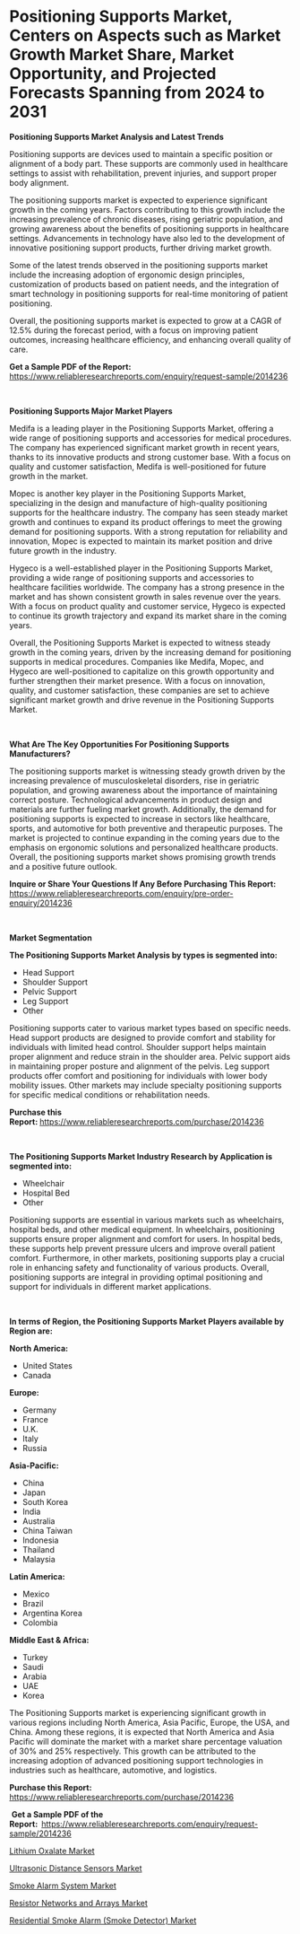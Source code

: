 <p><h1>Positioning Supports Market, Centers on Aspects such as Market Growth Market Share, Market Opportunity, and Projected Forecasts Spanning from 2024 to 2031</h1></p><p><strong>Positioning Supports Market Analysis and Latest Trends</strong></p>
<p><p>Positioning supports are devices used to maintain a specific position or alignment of a body part. These supports are commonly used in healthcare settings to assist with rehabilitation, prevent injuries, and support proper body alignment.</p><p>The positioning supports market is expected to experience significant growth in the coming years. Factors contributing to this growth include the increasing prevalence of chronic diseases, rising geriatric population, and growing awareness about the benefits of positioning supports in healthcare settings. Advancements in technology have also led to the development of innovative positioning support products, further driving market growth.</p><p>Some of the latest trends observed in the positioning supports market include the increasing adoption of ergonomic design principles, customization of products based on patient needs, and the integration of smart technology in positioning supports for real-time monitoring of patient positioning.</p><p>Overall, the positioning supports market is expected to grow at a CAGR of 12.5% during the forecast period, with a focus on improving patient outcomes, increasing healthcare efficiency, and enhancing overall quality of care.</p></p>
<p><strong>Get a Sample PDF of the Report:&nbsp;</strong> <a href="https://www.reliableresearchreports.com/enquiry/request-sample/2014236">https://www.reliableresearchreports.com/enquiry/request-sample/2014236</a></p>
<p>&nbsp;</p>
<p><strong>Positioning Supports Major Market Players</strong></p>
<p><p>Medifa is a leading player in the Positioning Supports Market, offering a wide range of positioning supports and accessories for medical procedures. The company has experienced significant market growth in recent years, thanks to its innovative products and strong customer base. With a focus on quality and customer satisfaction, Medifa is well-positioned for future growth in the market.</p><p>Mopec is another key player in the Positioning Supports Market, specializing in the design and manufacture of high-quality positioning supports for the healthcare industry. The company has seen steady market growth and continues to expand its product offerings to meet the growing demand for positioning supports. With a strong reputation for reliability and innovation, Mopec is expected to maintain its market position and drive future growth in the industry.</p><p>Hygeco is a well-established player in the Positioning Supports Market, providing a wide range of positioning supports and accessories to healthcare facilities worldwide. The company has a strong presence in the market and has shown consistent growth in sales revenue over the years. With a focus on product quality and customer service, Hygeco is expected to continue its growth trajectory and expand its market share in the coming years.</p><p>Overall, the Positioning Supports Market is expected to witness steady growth in the coming years, driven by the increasing demand for positioning supports in medical procedures. Companies like Medifa, Mopec, and Hygeco are well-positioned to capitalize on this growth opportunity and further strengthen their market presence. With a focus on innovation, quality, and customer satisfaction, these companies are set to achieve significant market growth and drive revenue in the Positioning Supports Market.</p></p>
<p>&nbsp;</p>
<p><strong>What Are The Key Opportunities For Positioning Supports Manufacturers?</strong></p>
<p><p>The positioning supports market is witnessing steady growth driven by the increasing prevalence of musculoskeletal disorders, rise in geriatric population, and growing awareness about the importance of maintaining correct posture. Technological advancements in product design and materials are further fueling market growth. Additionally, the demand for positioning supports is expected to increase in sectors like healthcare, sports, and automotive for both preventive and therapeutic purposes. The market is projected to continue expanding in the coming years due to the emphasis on ergonomic solutions and personalized healthcare products. Overall, the positioning supports market shows promising growth trends and a positive future outlook.</p></p>
<p><strong>Inquire or Share Your Questions If Any Before Purchasing This Report:</strong> <a href="https://www.reliableresearchreports.com/enquiry/pre-order-enquiry/2014236">https://www.reliableresearchreports.com/enquiry/pre-order-enquiry/2014236</a></p>
<p>&nbsp;</p>
<p><strong>Market Segmentation</strong></p>
<p><strong>The Positioning Supports Market Analysis by types is segmented into:</strong></p>
<p><ul><li>Head Support</li><li>Shoulder Support</li><li>Pelvic Support</li><li>Leg Support</li><li>Other</li></ul></p>
<p><p>Positioning supports cater to various market types based on specific needs. Head support products are designed to provide comfort and stability for individuals with limited head control. Shoulder support helps maintain proper alignment and reduce strain in the shoulder area. Pelvic support aids in maintaining proper posture and alignment of the pelvis. Leg support products offer comfort and positioning for individuals with lower body mobility issues. Other markets may include specialty positioning supports for specific medical conditions or rehabilitation needs.</p></p>
<p><strong>Purchase this Report:&nbsp;</strong><a href="https://www.reliableresearchreports.com/purchase/2014236">https://www.reliableresearchreports.com/purchase/2014236</a></p>
<p>&nbsp;</p>
<p><strong>The Positioning Supports Market Industry Research by Application is segmented into:</strong></p>
<p><ul><li>Wheelchair</li><li>Hospital Bed</li><li>Other</li></ul></p>
<p><p>Positioning supports are essential in various markets such as wheelchairs, hospital beds, and other medical equipment. In wheelchairs, positioning supports ensure proper alignment and comfort for users. In hospital beds, these supports help prevent pressure ulcers and improve overall patient comfort. Furthermore, in other markets, positioning supports play a crucial role in enhancing safety and functionality of various products. Overall, positioning supports are integral in providing optimal positioning and support for individuals in different market applications.</p></p>
<p>&nbsp;</p>
<p><strong>In terms of Region, the Positioning Supports Market Players available by Region are:</strong></p>
<p>
    <p> <strong> North America: </strong>
        <ul>
            <li>United States</li>
            <li>Canada</li>
        </ul>
        </p> 
    <p> <strong> Europe: </strong>
        <ul>
            <li>Germany</li>
            <li>France</li>
            <li>U.K.</li>
            <li>Italy</li>
            <li>Russia</li>
        </ul>
        </p> 
    <p> <strong> Asia-Pacific: </strong>
        <ul>
            <li>China</li>
            <li>Japan</li>
            <li>South Korea</li>
            <li>India</li>
            <li>Australia</li>
            <li>China Taiwan</li>
            <li>Indonesia</li>
            <li>Thailand</li>
            <li>Malaysia</li>
        </ul>
        </p> 
    <p> <strong> Latin America: </strong>
        <ul>
            <li>Mexico</li>
            <li>Brazil</li>
            <li>Argentina Korea</li>
            <li>Colombia</li>
        </ul>
        </p> 
    <p> <strong> Middle East & Africa: </strong>
        <ul>
            <li>Turkey</li>
            <li>Saudi</li>
            <li>Arabia</li>
            <li>UAE</li>
            <li>Korea</li>
        </ul>
    </p>
    </p>
<p><p>The Positioning Supports market is experiencing significant growth in various regions including North America, Asia Pacific, Europe, the USA, and China. Among these regions, it is expected that North America and Asia Pacific will dominate the market with a market share percentage valuation of 30% and 25% respectively. This growth can be attributed to the increasing adoption of advanced positioning support technologies in industries such as healthcare, automotive, and logistics.</p></p>
<p><strong>Purchase this Report: </strong><a href="https://www.reliableresearchreports.com/purchase/2014236">https://www.reliableresearchreports.com/purchase/2014236</a></p>
<p>&nbsp;<strong>Get a Sample PDF of the Report:&nbsp;&nbsp;</strong><a href="https://www.reliableresearchreports.com/enquiry/request-sample/2014236">https://www.reliableresearchreports.com/enquiry/request-sample/2014236</a></p>
<p><strong></strong></p>
<p><p><a href="https://invited-way-688.notion.site/Insights-into-Lithium-Oxalate-Market-Size-Analysing-Market-Share-Trends-and-Growth-from-2024-to-2-f344a7b08461468cade0c25d0f03c786">Lithium Oxalate Market</a></p><p><a href="https://view.publitas.com/reportprime-1/ultrasonic-distance-sensors-market-size-furnishes-valuable-information-encompassing-market-share-market-trends-and-projections-spanning-from-2024-to-2031/">Ultrasonic Distance Sensors Market</a></p><p><a href="https://mire-aunt-385.notion.site/Smoke-Alarm-System-Market-Furnish-Information-about-Market-Size-Market-Share-Market-Dynamics-and--7ece78e5b4e443e983cc51fbf35ceae8">Smoke Alarm System Market</a></p><p><a href="https://view.publitas.com/reportprime-1/resistor-networks-and-arrays-market-with-the-goal-of-estimating-the-market-size-and-future-growth-potential-of-various-market-segments-based-on-component-applications-end-user-and-region/">Resistor Networks and Arrays Market</a></p><p><a href="https://butternut-bug-553.notion.site/Residential-Smoke-Alarm-Smoke-Detector-Market-Size-Growing-and-Forecasted-for-period-from-2024-2-bf8b06f273b9474ea877d967e938d370">Residential Smoke Alarm (Smoke Detector) Market</a></p></p>